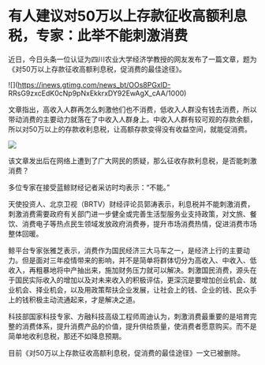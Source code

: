 # 有人建议对50万以上存款征收高额利息税，专家：此举不能刺激消费

近日，今日头条一位认证为四川农业大学经济学教授的网友发布了一篇文章，题为《对50万以上存款征收高额利息税，促消费的最佳途径》。

![](https://inews.gtimg.com/news_bt/OOs8PGxID-
RRsG9zxcEdK0cNp9pNxEkkrxDY92EwAgX_cAA/1000)

文章指出，高收入人群再怎么刺激他们也不消费，低收入人群没有钱去消费，所以带动消费的主要动力就落在了中收入人群身上。中收入人群有较可观的存款余额，所以对50万以上的存款收利息税，让高额存款变得没有收益空间，就能促消费。

![](https://inews.gtimg.com/news_bt/OvEg9ycvau3rOD6yn9Je14rAmHhHkDxt3ShbsBAi4sA70AA/1000)

该文章发出后在网络上遭到了广大网民的质疑，那么征收存款利息税，是否能刺激消费？

多位专家在接受蓝鲸财经记者采访时均表示：“不能。”

天使投资人、北京卫视（BRTV）财经评论员郭涛表示，利息税并不能刺激消费，刺激消费需要政府有关部门进一步健全或完善生活型服务业支持政策，对文旅、餐饮、消费电子等热点民生领域发放政府消费券，提升市场消费热情，促进消费市场整体回暖。

鲸平台专家张雅芝表示，消费作为国民经济三大马车之一，是经济上行的主要动力。但是面对三年疫情带来的影响，并不是简单将群体切分为高收入、中收入、低收入，再粗暴地将中产抽出来，施加财务压力就可以解决。刺激国民消费，源头在于国民实际收入的增加以及对未来收入的积极评估，更深沉是要增加创业机会、就业机会、择业机会，以及用政策帮扶企业发展，让社会上的钱、企业的钱、民众手上的钱积极主动流通起来，才是解决之道。

科技部国家科技专家、方融科技高级工程师周迪认为，刺激消费最重要的是培育完整的消费体系，提升消费产品的价值，提升供给质量，使消费者愿意购买。而不是简单地收利息税，那还不如降息预期。

目前《对50万以上存款征收高额利息税，促消费的最佳途径》一文已被删除。

